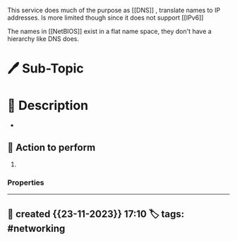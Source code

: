 
This service does much of the purpose as [[DNS]] , translate names to IP addresses. Is more limited though since it does not support [[IPv6]]

The names in [[NetBIOS]] exist in a flat name space, they don't have a hierarchy like DNS does.


# 🖊️ Sub-Topic


# 📔 Description

- 

##  📗 Action to perform 

1. 


### Properties
---
📆 created   {{23-11-2023}} 17:10
🏷️ tags: #networking
---

